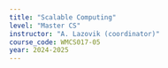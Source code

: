 ```yaml
---
title: "Scalable Computing"
level: "Master CS"
instructor: "A. Lazovik (coordinator)"
course_code: WMCS017-05
year: 2024-2025
---
```

